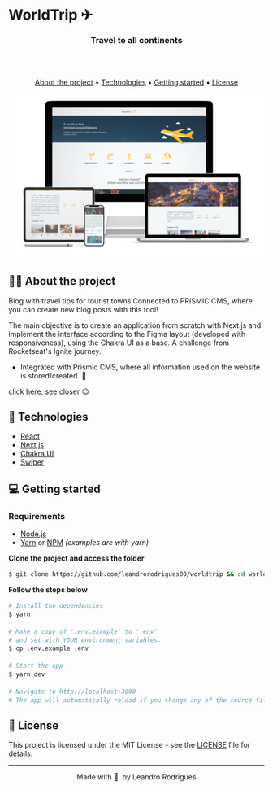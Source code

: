 # WorldTrip ✈

 <h3 align="center">
  Travel to all continents
</h3>
<br><br>
<p align="center">
  <a href="#-about-the-project">About the project</a> •
  <a href="#-technologies">Technologies</a> •
  <a href="#-getting-started">Getting started</a> •
  <a href="#-license">License</a>
</p>
  <img alt="home page WorldTrip" title="home page WorldTrip" src=".github/readmeImg.png" />
 
  
## 👩‍💻 About the project

Blog with travel tips for tourist towns.Connected to PRISMIC CMS, where you can create new blog posts with this tool!

The main objective is to create an application from scratch with Next.js and implement the interface according to the Figma layout (developed with responsiveness), using the Chakra UI as a base. A challenge from Rocketseat's Ignite journey.

* Integrated with Prismic CMS, where all information used on the website is stored/created. 🚀

[click here, see closer](https://worldtrip-lr00.vercel.app/)  😉

## 🚀 Technologies

* [React](https://pt-br.reactjs.org/E)
* [Next.js](https://nextjs.org/)
* [Chakra UI](https://chakra-ui.com/)
* [Swiper](https://swiperjs.com/react)

## 💻 Getting started

### Requirements

- [Node.js](https://nodejs.org/en/)
- [Yarn](https://classic.yarnpkg.com/) or [NPM](https://www.npmjs.com/) _(examples are with yarn)_

**Clone the project and access the folder**

```bash
$ git clone https://github.com/leandrorodrigues00/worldtrip && cd worldtrip

```

**Follow the steps below**

```bash
# Install the dependencies
$ yarn

# Make a copy of '.env.example' to '.env'
# and set with YOUR environment variables.
$ cp .env.example .env

# Start the app
$ yarn dev

# Navigate to http://localhost:3000
# The app will automatically reload if you change any of the source files.
```

## 📝 License

This project is licensed under the MIT License - see the [LICENSE](LICENSE) file for details.

---

<p align="center">
  Made with 💜&nbsp; by  Leandro Rodrigues
</p>

